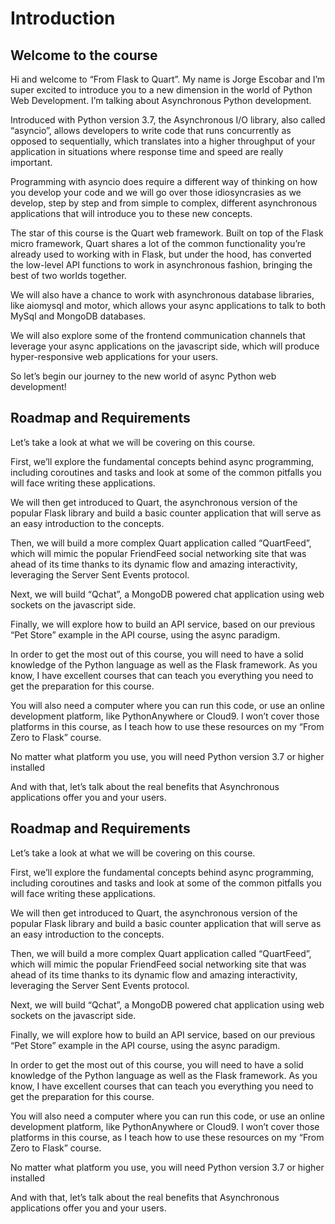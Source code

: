 # Introduction

## Welcome to the course
Hi and welcome to “From Flask to Quart”. My name is Jorge Escobar and I’m super excited to introduce you to a new dimension in the world of Python Web Development. I’m talking about Asynchronous Python development.

Introduced with Python version 3.7, the Asynchronous I/O library, also called “asyncio”, allows developers to write code that runs concurrently as opposed to sequentially, which translates into a higher throughput of your application in situations where response time and speed are really important.

Programming with asyncio does require a different way of thinking on how you develop your code and we will go over those idiosyncrasies as we develop, step by step and from simple to complex, different asynchronous applications that will introduce you to these new concepts.

The star of this course is the Quart web framework. Built on top of the Flask micro framework, Quart shares a lot of the common functionality you’re already used to working with in Flask, but under the hood, has converted the low-level API functions to work in asynchronous fashion, bringing the best of two worlds together.

We will also have a chance to work with asynchronous database libraries, like aiomysql and motor, which allows your async applications to talk to both MySql and MongoDB databases.

We will also explore some of the frontend communication channels that leverage your async applications on the javascript side, which will produce hyper-responsive web applications for your users.

So let’s begin our journey to the new world of async Python web development!

## Roadmap and Requirements
Let’s take a look at what we will be covering on this course. 

First, we’ll explore the fundamental concepts behind async programming, including coroutines and tasks and look at some of the common pitfalls you will face writing these applications.

We will then get introduced to Quart, the asynchronous version of the popular Flask library and build a basic counter application that will serve as an easy introduction to the concepts.

Then, we will build a more complex Quart application called “QuartFeed”, which will mimic the popular FriendFeed social networking site that was ahead of its time thanks to its dynamic flow and amazing interactivity, leveraging the Server Sent Events protocol.

Next, we will build “Qchat”, a MongoDB powered chat application using web sockets on the javascript side.

Finally, we will explore how to build an API service, based on our previous “Pet Store” example in the API course, using the async paradigm.

In order to get the most out of this course, you will need to have a solid knowledge of the Python language as well as the Flask framework. As you know, I have excellent courses that can teach you everything you need to get the preparation for this course.

You will also need a computer where you can run this code, or use an online development platform, like PythonAnywhere or Cloud9. I won’t cover those platforms in this course, as I teach how to use these resources on my “From Zero to Flask” course.

No matter what platform you use, you will need Python version 3.7 or higher installed

And with that, let’s talk about the real benefits that Asynchronous applications offer you and your users.

## Roadmap and Requirements
Let’s take a look at what we will be covering on this course. 

First, we’ll explore the fundamental concepts behind async programming, including coroutines and tasks and look at some of the common pitfalls you will face writing these applications.

We will then get introduced to Quart, the asynchronous version of the popular Flask library and build a basic counter application that will serve as an easy introduction to the concepts.

Then, we will build a more complex Quart application called “QuartFeed”, which will mimic the popular FriendFeed social networking site that was ahead of its time thanks to its dynamic flow and amazing interactivity, leveraging the Server Sent Events protocol.

Next, we will build “Qchat”, a MongoDB powered chat application using web sockets on the javascript side.

Finally, we will explore how to build an API service, based on our previous “Pet Store” example in the API course, using the async paradigm.

In order to get the most out of this course, you will need to have a solid knowledge of the Python language as well as the Flask framework. As you know, I have excellent courses that can teach you everything you need to get the preparation for this course.

You will also need a computer where you can run this code, or use an online development platform, like PythonAnywhere or Cloud9. I won’t cover those platforms in this course, as I teach how to use these resources on my “From Zero to Flask” course.

No matter what platform you use, you will need Python version 3.7 or higher installed

And with that, let’s talk about the real benefits that Asynchronous applications offer you and your users.

